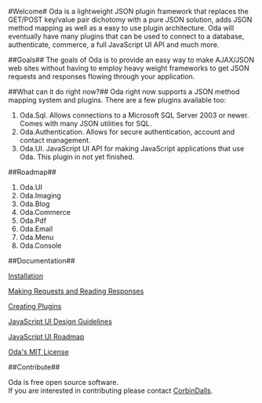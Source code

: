 #Welcome#
Oda is a lightweight JSON plugin framework that replaces the GET/POST key/value pair dichotomy 
with a pure JSON solution, adds JSON method mapping as well as a easy to use plugin 
architecture.  Oda will eventually have many plugins that can be used to connect
to a database, authenticate, commerce, a full JavaScript UI API and much more.

##Goals##
The goals of Oda is to provide an easy way to make AJAX/JSON web sites 
without having to employ heavy weight frameworks to get JSON requests and responses flowing through your application. 

##What can it do right now?##
Oda right now supports a JSON method mapping system and plugins.  There are a few plugins available too:

1. Oda.Sql.  Allows connections to a Microsoft SQL Server 2003 or newer.  Comes with many JSON utilities for SQL.
2. Oda.Authentication.  Allows for secure authentication, account and contact management.
3. Oda.UI.  JavaScript UI API for making JavaScript applications that use Oda.  This plugin in not yet finished.

##Roadmap##
1. Oda.UI
2. Oda.Imaging
3. Oda.Blog
4. Oda.Commerce
5. Oda.Pdf
6. Oda.Email
7. Oda.Menu
8. Oda.Console


##Documentation##

[Installation](https://github.com/CorbinDallas/Oda/wiki/Installation)

[Making Requests and Reading Responses](https://github.com/CorbinDallas/Oda/wiki/Making-Requests-and-Reading-Responses)

[Creating Plugins](https://github.com/CorbinDallas/Oda/wiki/Creating-Plugins)

[JavaScript UI Design Guidelines](https://github.com/CorbinDallas/Oda/wiki/Oda.UI-Widget-Design-Guidelines)

[JavaScript UI Roadmap](https://github.com/CorbinDallas/Oda/wiki/Oda.UI-Roadmap)

[Oda's MIT License](https://github.com/CorbinDallas/Oda/wiki/License)

##Contribute##

Oda is free open source software.  
If you are interested in contributing please contact [CorbinDalls](https://github.com/CorbinDallas).
